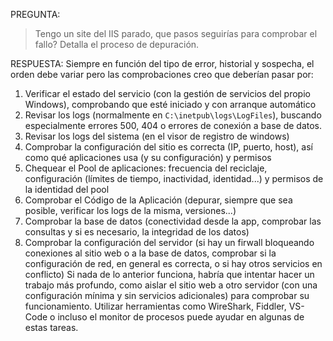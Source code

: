 PREGUNTA:
> Tengo un site del IIS parado, que pasos seguirías para comprobar el fallo? Detalla el proceso de depuración.

RESPUESTA:
Siempre en función del tipo de error, historial y sospecha, el orden debe variar pero las comprobaciones creo que deberían pasar por:
1. Verificar el estado del servicio (con la gestión de servicios del propio Windows), comprobando que esté iniciado y con arranque automático
2. Revisar los logs (normalmente en `C:\inetpub\logs\LogFiles`), buscando especialmente errores 500, 404 o errores de conexión a base de datos.
3. Revisar los logs del sistema (en el visor de registro de windows)
4. Comprobar la configuración del sitio es correcta (IP, puerto, host), así como qué aplicaciones usa (y su configuración) y permisos
5. Chequear el Pool de aplicaciones: frecuencia del reciclaje, configuración (límites de tiempo, inactividad, identidad...) y permisos de la identidad del pool
6. Comprobar el Código de la Aplicación (depurar, siempre que sea posible, verificar los logs de la misma, versiones...)
7. Comprobar la base de datos (conectividad desde la app, comprobar las consultas y si es necesario, la integridad de los datos)
8. Comprobar la configuración del servidor (si hay un firwall bloqueando conexiones al sitio web o a la base de datos, comprobar si la configuración de red, en general es correcta, o si hay otros servicios en conflicto)
Si nada de lo anterior funciona, habría que intentar hacer un trabajo más profundo, como aislar el sitio web a otro servidor (con una configuración mínima y sin servicios adicionales) para comprobar su funcionamiento.
Utilizar herramientas como WireShark, Fiddler, VS-Code o incluso el monitor de procesos puede ayudar en algunas de estas tareas.
